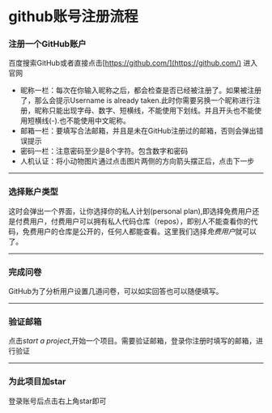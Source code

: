 # github账号注册流程

### 注册一个GitHub账户

百度搜索GitHub或者直接点击[https://github.com/](https://github.com/) 进入官网  
- 昵称一栏：每次在你输入昵称之后，都会检查是否已经被注册了。如果被注册了，那么会提示Username is already taken.此时你需要另换一个昵称进行注册，昵称只能出现字母、数字、短横线，不能使用下划线。并且开头也不能使用短横线(-).也不能使用中文昵称。  
- 邮箱一栏：要填写合法邮箱，并且是未在GitHub注册过的邮箱，否则会弹出错误提示  
- 密码一栏：注意密码至少是8个字符。包含数字和密码  
- 人机认证：将小动物图片通过点击图片两侧的方向箭头摆正后，点击下一步

---

### 选择账户类型

这时会弹出一个界面，让你选择你的私人计划(personal plan),即选择免费用户还是付费用户，付费用户可以拥有私人代码仓库（repos），即别人不能查看你的代码，免费用户的仓库是公开的，任何人都能查看。这里我们选择*免费用户*就可以了。

---

### 完成问卷

GitHub为了分析用户设置几道问卷，可以如实回答也可以随便填写。  

---

### 验证邮箱

点击*start a project*,开始一个项目。需要验证邮箱，登录你注册时填写的邮箱，进行验证

---

### 为此项目加star

登录账号后点击右上角star即可